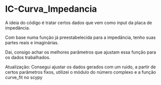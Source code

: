 # IC-Curva_Impedancia


A ideia do código é tratar certos dados que vem como input da placa de impedância.

Com base numa função já preestabelecida para a impedância, tenho suas partes reais e imaginárias.

Dai, consigo achar os melhores parâmetros que ajustam essa função para os dados trabalhados.

Atualização:
 Consegui ajustar os dados gerados com um ruido, a partir de certos parâmetros fixos, utilizei o módulo do número complexo e a função curve_fit no scypy
